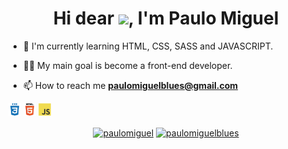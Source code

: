 <h1 align="center">Hi dear <img src="https://raw.githubusercontent.com/kaueMarques/kaueMarques/master/hi.gif" width="30px">, I'm Paulo Miguel</h1>




- 🔭 I'm currently learning HTML, CSS, SASS and JAVASCRIPT.

- 👨‍💻 My main goal is become a front-end developer.

- 📫 How to reach me **paulomiguelblues@gmail.com**



<p align="left">
<img src="https://raw.githubusercontent.com/devicons/devicon/master/icons/css3/css3-plain-wordmark.svg" alt="css3"  width="20" height="20"/>
<img src="https://raw.githubusercontent.com/devicons/devicon/master/icons/html5/html5-original-wordmark.svg" alt="html5"  width="20" height="20"/>
<img src="https://raw.githubusercontent.com/devicons/devicon/master/icons/javascript/javascript-original.svg" alt="javascript" width="20" height="20"/>
</p>


<p align="center">
<a href="https://www.linkedin.com/in/paulo-miguel-b9a54697/" target="blank"><img align="center" src="https://cdn.jsdelivr.net/npm/simple-icons@3.0.1/icons/linkedin.svg" alt="paulomiguel" height="20" width="20" /></a>
<a href="https://instagram.com/paulomiguelblues" target="blank"><img align="center" src="https://cdn.jsdelivr.net/npm/simple-icons@3.0.1/icons/instagram.svg" alt="paulomiguelblues" color="white" height="20" width="20" /></a>
</p>

